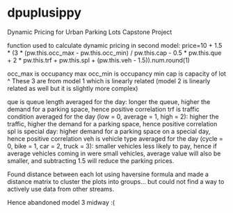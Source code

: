 # dpuplusippy
Dynamic Pricing for Urban Parking Lots Capstone Project

function used to calculate dynamic pricing in second model:
price=10 + 1.5 * (3 * (pw.this.occ_max - pw.this.occ_min) / pw.this.cap - 0.5 * pw.this.que + 2 * pw.this.trf + pw.this.spl + (pw.this.veh - 1.5)).num.round(1)

occ_max is occupancy max
occ_min is occupancy min
cap is capacity of lot
^ These 3 are from model 1 which is linearly related (model 2 is linearly related as well but it is slightly more complex)

que is queue length averaged for the day: longer the queue, higher the demand for a parking space, hence positive correlation
trf is traffic condition averaged for the day (low = 0, average = 1, high = 2): higher the traffic, higher the demand for a parking space, hence positive correlation
spl is special day: higher demand for a parking space on a special day, hence positive correlation
veh is vehicle type averaged for the day (cycle = 0, bike = 1, car = 2, truck = 3): smaller vehicles less likely to pay, hence if average vehicles coming in were small vehicles, average value will also be smaller, and subtracting 1.5 will reduce the parking prices.

Found distance between each lot using haversine formula and made a distance matrix to cluster the plots into groups... but could not find a way to actively use data from other streams. 

Hence abandoned model 3 midway :(
